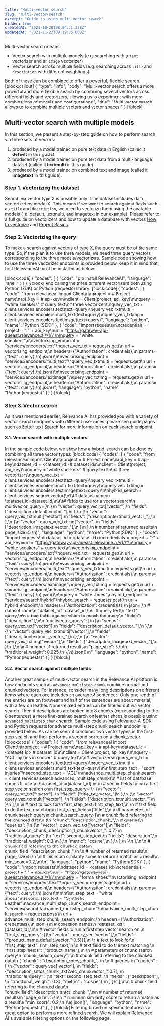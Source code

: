 ```yaml
---
title: "Multi-vector search"
slug: "multi-vector-search"
excerpt: "Guide to using multi-vector search"
hidden: true
createdAt: "2021-10-28T08:04:31.328Z"
updatedAt: "2021-11-22T09:19:26.663Z"
---
```

Multi-vector search means
- Vector search with multiple models (e.g. searching with a `text` vectorizer and an `image` vectorizer)
- Vector search across multiple fields (e.g. searching across `title` and `description` with different weightings)

Both of these can be combined to offer a powerful, flexible search.
[block:callout]
{
  "type": "info",
  "body": "Multi-vector search offers a more powerful and more flexible search by combining several vectors across different fields and vectorizers, allowing us to experiment with more combinations of models and configurations.",
  "title": "Multi vector search allows us to combine multiple vectors and vector spaces!"
}
[/block]
## Multi-vector search with multiple models
In this section, we present a step-by-step guide on how to perform search via three sets of vectors:
1. produced by a model trained on pure text data in English (called it **default** in this guide)
2. produced by a model trained on pure text data from a multi-language dataset (called it **textmulti** in this guide)
3. produced by a model trained on combined text and image (called it **imagetext** in this guide).

### Step 1. Vectorizing the dataset
Search via vector type X is possible only if the dataset includes data vectorized by model X. This means if we want to search against fields such as `title` and `description`, we need to vectorize them using the available models (i.e. default, textmulti, and imagetext in our example). Please refer to a full guide on vectorizers and how to update a database with vectors [How to vectorize](doc:vectorize-text) and [Project Basics](doc:creating-a-dataset).

### Step 2. Vectorizing the query
To make a search against vectors of type X, the query must be of the same type. So, if the plan is to use three models, we need three query vectors corresponding to the three models/vectorizers. Sample code showing how to use the three vectorizer endpoints is provided below.  Keep it in mind that, first RelevanceAI must be installed as below:

[block:code]
{
  "codes": [
    {
      "code": "pip install RelevanceAI",
      "language": "shell"
    }
  ]
}
[/block]
And calling the three different vectorizers both using Python (SDK) or Python (requests) library:
[block:code]
{
  "codes": [
    {
      "code": "from relevanceai import Client\n\nproject = <PROJECT-NAME>  # Project name\napi_key = <API-KEY>       # api-key\n\nclient = Client(project, api_key)\n\nquery = \"white sneakers\"  # query text\n# three vectorizers\nquery_vec_txt = client.services.encoders.text(text=query)\nquery_vec_txtmulti = client.services.encoders.multi_text(text=query)\nquery_vec_txtimg = client.services.encoders.textimage(text=query)",
      "language": "python",
      "name": "Python (SDK)"
    },
    {
      "code": "import requests\n\ncredentials = project + \":\" + api_key\nurl = \"https://gateway-api-aueast.relevance.ai/v1/\"\n\nquery = \"white sneakers\"\n\nvectorising_endpoint = \"services/encoders/text\"\nquery_vec_txt = requests.get(\n    url + vectorising_endpoint,\n    headers={\"Authorization\": credentials},\n    params={\"text\": query},\n).json()\n\nvectorising_endpoint = \"services/encoders/multi_text\"\nquery_vec_txtmulti = requests.get(\n    url + vectorising_endpoint,\n    headers={\"Authorization\": credentials},\n    params={\"text\": query},\n).json()\n\nvectorising_endpoint = \"services/encoders/textimage\"\nquery_vec_txtimg = requests.get(\n    url + vectorising_endpoint,\n    headers={\"Authorization\": credentials},\n    params={\"text\": query},\n).json()",
      "language": "python",
      "name": "Python(requests)"
    }
  ]
}
[/block]
### Step 3. Vector search
As it was mentioned earlier, Relevance AI has provided you with a variety of vector search endpoints with different use-cases; please see guide pages such as [Better text Search](https://docs.relevance.ai/docs/better-text-search) for more information on each search endpoint.

#### 3.1. Vercor search with multiple vectors
In the sample code below, we show how a hybrid-search can be done by combining all three vector types:
[block:code]
{
  "codes": [
    {
      "code": "from relevanceai import Client\n\nproject = <PROJECT-NAME>  # Project name\napi_key = <API-KEY>       # api-key\ndataset_id = <dataset_id> # dataset id\n\nclient = Client(project, api_key)\n\nquery = \"white sneakers\"  # query text\n\n# three vectorizers\nquery_vec_txt = client.services.encoders.text(text=query)\nquery_vec_txtmulti = client.services.encoders.multi_text(text=query)\nquery_vec_txtimg = client.services.encoders.textimage(text=query)\n\nhybrid_search = client.services.search.vector(\n\t\t# dataset name\n  \tdataset_id=dataset_id,\n\t\t# fields to use for a vector search\n    multivector_query=[\n        {\n            \"vector\": query_vec_txt[\"vector\"],\n            \"fields\": [\"description_default_vector_\"],\n        },\n        {\n            \"vector\": query_vec_txtmulti[\"vector\"],\n            \"fields\": [\"descriptiontextmulti_vector_\"],\n        },\n        {\n            \"vector\": query_vec_txtimg[\"vector\"],\n            \"fields\": [\"description_imagetext_vector_\"],\n        }\n    ],\n    # number of returned results\n    page_size=5,\n)",
      "language": "python",
      "name": "Python(SDK)"
    },
    {
      "code": "import requests\n\ndataset_id = <dataset_id>\ncredentials = project + \":\" + api_key\nurl = \"https://gateway-api-aueast.relevance.ai/v1/\"\n\nquery = \"white sneakers\"  # query text\n\nvectorising_endpoint = \"services/encoders/text\"\nquery_vec_txt = requests.get(\n    url + vectorising_endpoint,\n    headers={\"Authorization\": credentials},\n    params={\"text\": query},\n).json()\n\nvectorising_endpoint = \"services/encoders/multi_text\"\nquery_vec_txtmulti = requests.get(\n    url + vectorising_endpoint,\n    headers={\"Authorization\": credentials},\n    params={\"text\": query},\n).json()\n\nvectorising_endpoint = \"services/encoders/textimage\"\nquery_vec_txtimg = requests.get(\n    url + vectorising_endpoint,\n    headers={\"Authorization\": credentials},\n    params={\"text\": query},\n).json()\n\nquery = \"white shoes\"\nhybrid_endpoint = \"services/search/hybrid\"\nhybrid_search = requests.post(\n    url + hybrid_endpoint,\n    headers={\"Authorization\": credentials},\n    json={\n        # dataset name\n        \"dataset_id\": dataset_id,\n\n        # query text\n        \"text\": query,\n\n        # text fields against which to match the query\n        \"fields\": [\"description\"],\n\n        \"multivector_query\": [\n            {\n                \"vector\": query_vec_txt[\"vector\"],\n                \"fields\": [\"description_default_vector_\"],\n            },\n            {\n                \"vector\": query_vec_txtmulti[\"vector\"],\n                \"fields\": [\"descriptiontextmulti_vector_\"],\n            },\n            {\n                \"vector\": query_vec_txtimg[\"vector\"],\n                \"fields\": [\"description_imagetext_vector_\"],\n            }\n        ],\n        \n        # number of returned results\n        \"page_size\": 5,\n\n        \"traditional_weight\": 0.025,\n    },\n).json()\n",
      "language": "python",
      "name": "Python(requests)"
    }
  ]
}
[/block]
#### 3.2. Vector search against multiple fields
Another great sample of multi-vector search in the Relevance AI platform is how endpoints such as `advanced_multistep_chunk` combine normal and chunked vectors. For instance, consider many long descriptions on different items where each one includes on average 8 sentences. Only one-tenth of the entries are on footwear and half of the sentences are about material, with a few on leather. None-related entries can be filtered out via vector search. Then if descriptions are broken into 8 chunks (corresponding to the 8 sentences) a more fine-grained search on leather shoes is possible using `advanced_multistep_chunk` search. Sample code using Relevance-AI SDK and Python requests for advance multi-step chunk search endpoint is provided below.  As can be seen, it combines two vector types in the first-step search and then performs a second search on a chunk_vector.
[block:code]
{
  "codes": [
    {
      "code": "from relevanceai import Client\n\nproject = <PROJECT-NAME>  # Project name\napi_key = <API-KEY>       # api-key\ndataset_id = <dataset_id> # dataset_id\n\nclient = Client(project, api_key)\n\nquery = \"ACL injuries in soccer\"  # query text\n\n# vectorizers\nquery_vec_txt = client.services.encoders.text(text=query)\nquery_vec_txtmulti = client.services.encoders.multi_text(text=query)\n\nfirst_step_text = \"sport injuries\"\nsecond_step_text = \"ACL\"\n\nadvance_multi_step_chunk_search = client.services.search.advanced_multistep_chunk(\n    # list of database names to use \n  \tdataset_ids=[dataset_id],\n  \n    # vector fields to run a first step vector search on\n    first_step_query=[\n        {\n          \"vector\": query_vec_txt[\"vector\"], \n          \"fields\": [\"title_txt_vector_\"]\n        },\n        {\n          \"vector\": query_vec_txtmulti[\"vector\"], \n          \"fields\": [\"description_txtmulti_vector_\"]\n        }\n    ],\n  \n    # text to look for\n    first_step_text=first_step_text,\n  \n    # text field to do the text matching\n    first_step_fields=[\"title\"],\n  \n    # parameters of chunk search query\n    chunk_search_query=[\n        # chunk field referring to the chunked data\n        {\n            \"chunk\": \"description_chunk_\",\n            # queries\n            \"queries\": [\n                {\n                    \"vector\": query_vec_txt[\"vector\"],\n                    \"fields\": {\"description_chunk_.description_1_chunkvector_\": 0.7},\n                    \"traditional_query\": {\n                        \"text\": second_step_text,\n                        \"fields\": \"description\",\n                        \"traditional_weight\": 0.3,\n                    },\n                    \"metric\": \"cosine\",\n                },\n            ],\n        }\n    ],\n  \n    # chunk field referring to the chunked data\n    chunk_field=\"description_chunk_\",\n  \n    # number of returned results\n    page_size=5,\n  \n    # minimum similarity score to return a match as a result\n    min_score=0.2,\n)\n",
      "language": "python",
      "name": "Python(SDK)"
    },
    {
      "code": "import requests\n\ndataset_id = <dataset_id>\ncredentials = project + \":\" + api_key\nurl = \"https://gateway-api-aueast.relevance.ai/v1/\"\n\nquery = \"formal shoes\"\nvectorising_endpoint = \"services/encoders/text\"\nquery_vec = requests.get(\n    url + vectorising_endpoint,\n    headers={\"Authorization\": credentials},\n    params={\"text\": query},\n).json()\n\n\nfirst_step_text = \"white shoes\"\nsecond_step_text = \"Synthetic Leather\"\nadvance_multi_step_chunk_search_endpoint = \"services/search/advanced_multistep_chunk\"\n\nadvance_multi_step_chunk_search = requests.post(\n    url + advance_multi_step_chunk_search_endpoint,\n    headers={\"Authorization\": credentials},\n    json={\n        # collection names\n            \"dataset_ids\": [dataset_id],\n\n            # vector fields to run a first step vector search on \n            \"first_step_query\": [{\n                \"vector\" : query_vec['vector'],\n                \"fields\": {\"product_name_default_vector_\":0.5}}],\n            \n            # text to look for\n            \"first_step_text\": first_step_text,\n            \n            # text field to do the text matching \n            \"first_step_fields\": [\"product_name\"],\n            \n            # parameters of chunk search query\n            \"chunk_search_query\":[\n                 # chunk field referring to the chunked data\n                { \"chunk\" : \"description_sntcs_chunk_\", \n                  \n                  # queries \n                  \"queries\" : [ \n                                {\"vector\" : query_vec['vector'], \n                                \"fields\": {\"description_sntcs_chunk_.txt2vec_chunkvector_\":0.7}, \n                                \"traditional_query\" : {\n                                    \"text\":second_step_text, \n                                    \"fields\" : [\"description\"], \n                                    \"traditional_weight\": 0.3}, \"metric\" : \"cosine\"},\n                                ] }\n            ],\n\n            # chunk field referring to the chunked data\n            \"chunk_field\":\"description_sntcs_chunk_\",\n\n            # number of returned results\n            \"page_size\": 5,\n\n            # minimum similarity score to return a match as a result\n            \"min_score\": 0.2,\n    }\n).json()",
      "language": "python",
      "name": "Python(requests)"
    }
  ]
}
[/block]
Filtering based on specific features is a great option to perform a more refined search. We will explain Relevance AI's available filtering options on the following page.